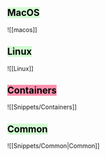 ## <mark style="background: #BBFABBA6;">MacOS</mark>

![[macos]]

## <mark style="background: #BBFABBA6;">Linux</mark>
![[Linux]]

## <mark style="background: #FF5582A6;">Containers</mark>
![[Snippets/Containers]]

## <mark style="background: #BBFABBA6;">Common</mark>
![[Snippets/Common|Common]]